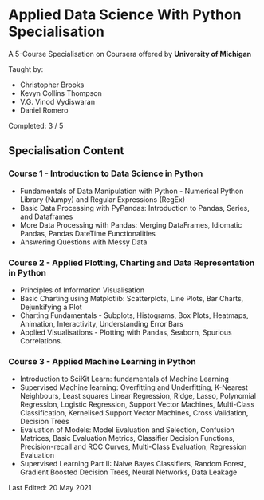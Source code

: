 # Applied Data Science With Python Specialisation
A 5-Course Specialisation on Coursera offered by <b>University of Michigan</b>

Taught by:
- Christopher Brooks
- Kevyn Collins Thompson
- V.G. Vinod Vydiswaran
- Daniel Romero

Completed: 3 / 5

## Specialisation Content
### Course 1 - Introduction to Data Science in Python
- Fundamentals of Data Manipulation with Python - Numerical Python Library (Numpy) and Regular Expressions (RegEx)
- Basic Data Processing with PyPandas: Introduction to Pandas, Series, and Dataframes
- More Data Processing with Pandas: Merging DataFrames, Idiomatic Pandas, Pandas DateTime Functionalities
- Answering Questions with Messy Data

### Course 2 - Applied Plotting, Charting and Data Representation in Python
- Principles of Information Visualisation
- Basic Charting using Matplotlib: Scatterplots, Line Plots, Bar Charts, Dejunkifying a Plot
- Charting Fundamentals - Subplots, Histograms, Box Plots, Heatmaps, Animation, Interactivity, Understanding Error Bars
- Applied Visualisations - Plotting with Pandas, Seaborn, Spurious Correlations.

### Course 3 - Applied Machine Learning in Python
- Introduction to SciKit Learn: fundamentals of Machine Learning
- Supervised Machine learning: Overfitting and Underfitting, K-Nearest Neighbours, Least squares Linear Regression, Ridge, Lasso, Polynomial Regression, Logistic Regression, Support Vector Machines, Multi-Class Classification, Kernelised Support Vector Machines, Cross Validation, Decision Trees
- Evaluation of Models: Model Evaluation and Selection, Confusion Matrices, Basic Evaluation Metrics, Classifier Decision Functions, Precision-recall and ROC Curves, Multi-Class Evaluation, Regression Evaluation
- Supervised Learning Part II: Naive Bayes Classifiers, Random Forest, Gradient Boosted Decision Trees, Neural Networks, Data Leakage


Last Edited: 20 May 2021
